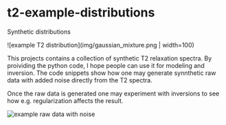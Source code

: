 # t2-example-distributions

Synthetic distributions

![example T2 distribution](img/gaussian_mixture.png | width=100)

This projects contains a collection of synthetic T2 relaxation spectra. 
By proividing the python code, I hope people can use it for modeling and inversion.
The code snippets show how one may generate synnthetic raw data with added noise directly from the T2 spectra.

Once the raw data is generated one may experiment with inversions to see how e.g. regularization affects the result.

![example raw data with noise]('img/time_domain_gaussian_mixture_sigma_0p05.png')
